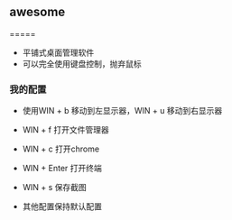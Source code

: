 ## awesome
=====

* 平铺式桌面管理软件
* 可以完全使用键盘控制，抛弃鼠标


### 我的配置

* 使用WIN + b 移动到左显示器，WIN + u 移动到右显示器
* WIN + f 打开文件管理器
* WIN + c 打开chrome
* WIN + Enter 打开终端
* WIN + s 保存截图

* 其他配置保持默认配置
